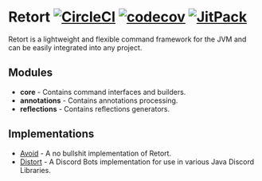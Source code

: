 # Retort [![CircleCI](https://circleci.com/gh/Kaioru/retort.svg?style=shield)](https://circleci.com/gh/Kaioru/retort) [![codecov](https://codecov.io/gh/Kaioru/retort/branch/master/graph/badge.svg)](https://codecov.io/gh/Kaioru/retort) [![JitPack](https://jitpack.io/v/kaioru/retort.svg)](https://jitpack.io/#co.kaioru/retort)
Retort is a lightweight and flexible command framework for the JVM and can be easily integrated into any project.

## Modules
* **core** - Contains command interfaces and builders.
* **annotations** - Contains annotations processing.
* **reflections** - Contains reflections generators.

## Implementations
* [Avoid](https://github.com/kaioru/avoid) - A no bullshit implementation of Retort.
* [Distort](https://github.com/kaioru/distort) - A Discord Bots implementation for use in various Java Discord Libraries.
